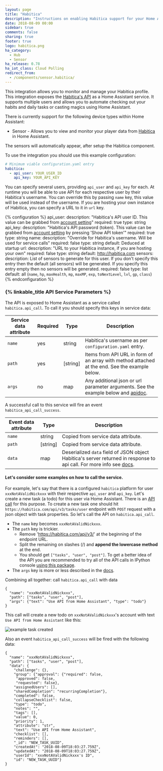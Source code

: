 ```yaml
---
layout: page
title: "Habitica"
description: "Instructions on enabling Habitica support for your Home Assistant"
date: 2018-08-09 00:00
sidebar: true
comments: false
sharing: true
footer: true
logo: habitica.png
ha_category:
  - Hub
  - Sensor
ha_release: 0.78
ha_iot_class: Cloud Polling
redirect_from:
  - /components/sensor.habitica/
---
```


This integration allows you to monitor and manage your Habitica profile. This integration exposes the [Habitica's API](https://habitica.com/apidoc/) as a Home Assistant service. It supports multiple users and allows you to automate checking out your habits and daily tasks or casting magics using Home Assistant.

There is currently support for the following device types within Home Assistant:

- Sensor - Allows you to view and monitor your player data from [Habitica](https://habitica.com/) in Home Assistant.

The sensors will automatically appear, after setup the Habitica component.

To use the integration you should use this example configuration:

```yaml
# Minimum viable configuration.yaml entry
habitica:
  - api_user: YOUR_USER_ID
    api_key: YOUR_API_KEY
```

You can specify several users, providing `api_user` and `api_key` for each.
At runtime you will be able to use API for each respective user by their Habitica's username.
You can override this by passing `name` key, this value will be used instead of the username.
If you are hosting your own instance of Habitica, you can specify a URL to it in `url` key.

{% configuration %}
api_user:
  description: "Habitica's API user ID. This value can be grabbed from [account setting](https://habitica.com/user/settings/api)"
  required: true
  type: string
api_key:
  description: "Habitica's API password (token). This value can be grabbed from [account setting](https://habitica.com/user/settings/api) by pressing 'Show API token'"
  required: true
  type: string
name:
  description: "Override for Habitica's username. Will be used for service calls"
  required: false
  type: string
  default: Deduced at startup
url:
  description: "URL to your Habitica instance, if you are hosting your own"
  required: false
  type: string
  default: http://habitica.com
sensors:
  description: List of sensors to generate for this user. If you don't specify this entry then the default (all sensors) will be generated. If you specify this entry empty then no sensors will be generated.
  required: false
  type: list
  default: all (`name`, `hp`, `maxHealth`, `mp`, `maxMP`, `exp`, `toNextLevel`, `lvl`, `gp`, `class`)
{% endconfiguration %}

### {% linkable_title API Service Parameters %}

The API is exposed to Home Assistant as a service called `habitica.api_call`. To call it you should specify this keys in service data:

| Service data attribute | Required | Type     |    Description  |
|----------------------|--------|--------|----------------|
|  `name`                |  yes     | string   |  Habitica's username as per `configuration.yaml` entry. |
| `path` | yes | [string] | Items from API URL in form of an array with method attached at the end. See the example below. |
| `args` | no | map | Any additional json or url parameter arguments. See the example below and [apidoc](https://habitica.com/apidoc/). |

A successful call to this service will fire an event `habitica_api_call_success`.

| Event data attribute |  Type     |    Description  |
|----------------------|--------|----------------|
|  `name`                |   string   |  Copied from service data attribute. |
| `path` | [string] | Copied from service data attribute. |
| `data` | map | Deserialized `data` field of JSON object Habitica's server returned in response to api call. For more info see [docs](https://habitica.com/apidoc/). |

#### Let's consider some examples on how to call the service.

For example, let's say that there is a configured `habitica` platform for user `xxxNotAValidNickxxx` with their respective `api_user` and `api_key`.
Let's create a new task (a todo) for this user via Home Assistant. There is an [API call](https://habitica.com/apidoc/#api-Task-CreateUserTasks) for this purpose.
To create a new task one should hit `https://habitica.com/api/v3/tasks/user` endpoint with `POST` request with a json object with task properties.
So let's call the API on `habitica.api_call`.

* The `name` key becomes `xxxNotAValidNickxxx`.
* The `path` key is trickier.
  * Remove 'https://habitica.com/api/v3/' at the beginning of the endpoint URL.
  * Split the remaining on slashes (/) and **append the lowercase method** at the end.
  * You should get `["tasks", "user", "post"]`. To get a better idea of the API you are recommended to try all of the API calls in IPython console [using this package](https://github.com/ASMfreaK/habitipy/blob/master/README.md).
* The `args` key is more or less described in the [docs](https://habitica.com/apidoc/).

Combining all together:
call `habitica.api_call` with data

```
{
  "name": "xxxNotAValidNickxxx",
  "path": ["tasks", "user", "post"],
  "args": {"text": "Use API from Home Assistant", "type": "todo"}
}
```

This call will create a new todo on `xxxNotAValidNickxxx`'s account with text `Use API from Home Assistant` like this:

![example task created](/images/screenshots/habitica_new_task.png)

Also an event `habitica_api_call_success` will be fired with the following data:

```
{
  "name": "xxxNotAValidNickxxx",
  "path": ["tasks", "user", "post"],
  "data": {
    "challenge": {},
    "group": {"approval": {"required": false,
     "approved": false,
     "requested": false},
    "assignedUsers": [],
    "sharedCompletion": "recurringCompletion"},
    "completed": false,
    "collapseChecklist": false,
    "type": "todo",
    "notes": "",
    "tags": [],
    "value": 0,
    "priority": 1,
    "attribute": "str",
    "text": "Use API from Home Assistant",
    "checklist": [],
    "reminders": [],
    "_id": "NEW_TASK_UUID",
    "createdAt": "2018-08-09T18:03:27.759Z",
    "updatedAt": "2018-08-09T18:03:27.759Z",
    "userId": "xxxNotAValidNickxxx's ID",
    "id": "NEW_TASK_UUID"}
}
```
